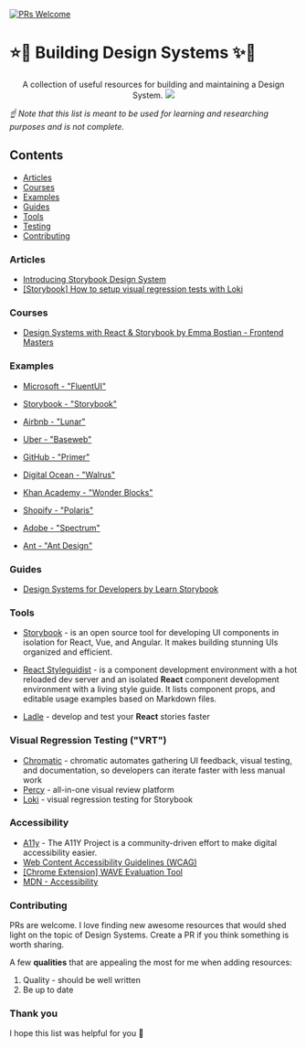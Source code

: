 [![PRs Welcome](https://img.shields.io/badge/PRs-welcome-brightgreen.svg?style=flat-square)](http://makeapullrequest.com)

# ⭐🦄 Building Design Systems ✨🌈

<p align="center">
 A collection of useful resources for building and maintaining a Design System.
    <img src="https://cdn.dribbble.com/users/1790221/screenshots/6209514/design_system_for_bank_2x.png" />
</p>

_☝ Note that this list is meant to be used for learning and researching purposes and is not complete._

## Contents

- [Articles](#articles)
- [Courses](#courses)
- [Examples](#examples)
- [Guides](#guides)
- [Tools](#tools)
- [Testing](#visual-regression-testing-vrt)
- [Contributing](#contributing)

### Articles

- [Introducing Storybook Design System](https://medium.com/storybookjs/introducing-storybook-design-system-23fd9b1ac3c0)
- [[Storybook] How to setup visual regression tests with Loki](https://grischuk.de/posts/storybook-visual-regressions-tests-with-loki )

### Courses

- [Design Systems with React & Storybook by Emma Bostian - Frontend Masters](https://frontendmasters.com/courses/design-systems/)

### Examples

- [Microsoft - "FluentUI"](https://developer.microsoft.com/en-us/fluentui/#/controls/web)

- [Storybook - "Storybook"](https://github.com/storybookjs/design-system)
- [Airbnb - "Lunar"](https://github.com/airbnb/lunar)
- [Uber - "Baseweb"](https://github.com/uber/baseweb)
- [GitHub - "Primer"](https://primer.style/css/)
- [Digital Ocean - "Walrus"](https://www.digitalocean.com/blog/introducing-walrus-digitaloceans-reimagined-design)
- [Khan Academy - "Wonder Blocks"](https://khan.github.io/wonder-blocks/)
- [Shopify - "Polaris"](https://polaris.shopify.com/)
- [Adobe - "Spectrum"](https://spectrum.adobe.com/)
- [Ant - "Ant Design"](https://ant.design/)

### Guides

- [Design Systems for Developers by Learn Storybook](https://www.learnstorybook.com/design-systems-for-developers/)

### Tools

- [Storybook](https://storybook.js.org/) - is an open source tool for developing UI components in isolation for React, Vue, and Angular. It makes building stunning UIs organized and efficient.

- [React Styleguidist](https://react-styleguidist.js.org/) - is a component development environment with a hot reloaded dev server and an isolated **React** component development environment with a living style guide. It lists component props, and editable usage examples based on Markdown files.

- [Ladle](https://ladle.dev/) - develop and test your **React** stories faster

### Visual Regression Testing ("VRT")

- [Chromatic](https://www.chromatic.com/) - chromatic automates gathering UI feedback, visual testing, and documentation, so developers can iterate faster with less manual work
- [Percy](https://percy.io/) - all-in-one visual review platform
- [Loki](https://loki.js.org/) - visual regression testing for Storybook

### Accessibility

- [A11y](https://a11yproject.com/) - The A11Y Project is a community-driven effort to make digital accessibility easier.
- [Web Content Accessibility Guidelines (WCAG)](https://www.w3.org/WAI/standards-guidelines/wcag/)
- [[Chrome Extension] WAVE Evaluation Tool](https://chrome.google.com/webstore/detail/wave-evaluation-tool/jbbplnpkjmmeebjpijfedlgcdilocofh)
- [MDN - Accessibility](https://developer.mozilla.org/en-US/docs/Learn/Accessibility)

### Contributing

PRs are welcome. I love finding new awesome resources that would shed light on the topic of Design Systems. Create a PR if you think something is worth sharing.

A few **qualities** that are appealing the most for me when adding resources:

1. Quality - should be well written
2. Be up to date

### Thank you

I hope this list was helpful for you 🖤
